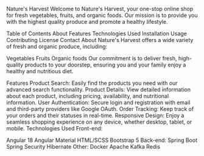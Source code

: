 Nature's Harvest
Welcome to Nature's Harvest, your one-stop online shop for fresh vegetables, fruits, and organic foods. Our mission is to provide you with the highest quality produce and promote a healthy lifestyle.

Table of Contents
About
Features
Technologies Used
Installation
Usage
Contributing
License
Contact
About
Nature's Harvest offers a wide variety of fresh and organic produce, including:

Vegetables
Fruits
Organic foods
Our commitment is to deliver fresh, high-quality products to your doorstep, ensuring you and your family enjoy a healthy and nutritious diet.

Features
Product Search: Easily find the products you need with our advanced search functionality.
Product Details: View detailed information about each product, including pricing, availability, and nutritional information.
User Authentication: Secure login and registration with email and third-party providers like Google OAuth.
Order Tracking: Keep track of your orders and their statuses in real-time.
Responsive Design: Enjoy a seamless shopping experience on any device, whether desktop, tablet, or mobile.
Technologies Used
Front-end:

Angular 18
Angular Material
HTML/SCSS
Bootstrap 5
Back-end:
Spring Boot 
Spring Security 
Hibernate
Other:
Docker
Apache Kafka
Redis
